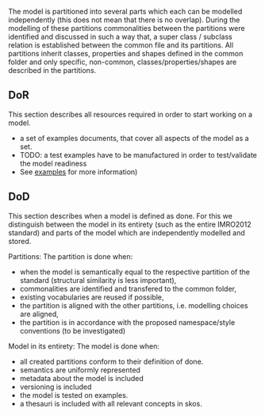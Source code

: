 The model is partitioned into several parts which each can be modelled independently (this does not mean that there is no overlap).
During the modelling of these partitions commonalities between the partitions were identified and discussed in such a way that, a super class / subclass relation is established between the common file and its partitions.
All partitions inherit classes, properties and shapes defined in the common folder and only specific, non-common, classes/properties/shapes are described in the partitions.  

## DoR

This section describes all resources required in order to start working on a model.

- a set of examples documents, that cover all aspects of the model as a set.
- TODO: a test examples have to be manufactured in order to test/validate the model readiness
- See [examples](examples) for more information)


## DoD

This section describes when a model is defined as done.
For this we distinguish between the model in its entirety (such as the entire IMRO2012 standard) and parts of the model which are independently modelled and stored.


Partitions:
The partition is done when:
- when the model is semantically equal to the respective partition of the standard (structural similarity is less important),
- commonalities are identified and transfered to the common folder,
- existing vocabularies are reused if possible,
- the partition is aligned with the other partitions, i.e. modelling choices are aligned,
- the partition is in accordance with the proposed namespace/style conventions (to be investigated)


Model in its entirety:
The model is done when:
- all created partitions conform to their definition of done.
- semantics are uniformly represented
- metadata about the model is included
- versioning is included
- the model is tested on examples.
- a thesauri is included with all relevant concepts in skos.
